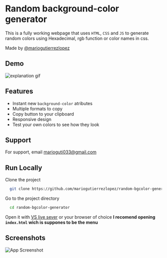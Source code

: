 
# Random background-color generator
This is a fully working webpage that uses `HTML`, `CSS` and `JS` to generate 
random colors using Hexadecimal, rgb function or color names in css.

Made by [@mariogutierrezlopez](https://www.github.com/mariogutierrezlopez)
## Demo

![explanation gif](https://i.im.ge/2022/08/28/ONgbxP.Animation.gif)


## Features

- Instant new `background-color` atributes
- Multiple formats to copy
- Copy button to your clipboard
- Responsive design
- Test your own colors to see how they look


## Support

For support, email marioguti033@gmail.com


## Run Locally

Clone the project

```bash
  git clone https://github.com/mariogutierrezlopez/random-bgcolor-generator.git
```

Go to the project directory

```bash
  cd random-bgcolor-generator
```
Open it with [VS live sever](https://marketplace.visualstudio.com/items?itemName=ritwickdey.LiveServer) or your browser of choice
**I recomend opening `index.html` wich is suppones to be the menu**
## Screenshots

![App Screenshot](https://via.placeholder.com/468x300?text=App+Screenshot+Here)

